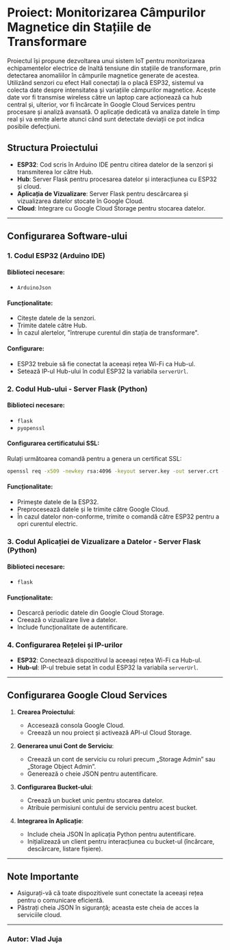 # Proiect: Monitorizarea Câmpurilor Magnetice din Stațiile de Transformare

Proiectul își propune dezvoltarea unui sistem IoT pentru monitorizarea echipamentelor electrice de înaltă tensiune din stațiile de transformare, prin detectarea anomaliilor în câmpurile magnetice generate de acestea. Utilizând senzori cu efect Hall conectați la o placă ESP32, sistemul va colecta date despre intensitatea și variațiile câmpurilor magnetice. Aceste date vor fi transmise wireless către un laptop care acționează ca hub central și, ulterior, vor fi încărcate în Google Cloud Services pentru procesare și analiză avansată. O aplicație dedicată va analiza datele în timp real și va emite alerte atunci când sunt detectate deviații ce pot indica posibile defecțiuni. 

## Structura Proiectului

- **ESP32**: Cod scris în Arduino IDE pentru citirea datelor de la senzori și transmiterea lor către Hub.
- **Hub**: Server Flask pentru procesarea datelor și interacțiunea cu ESP32 și cloud.
- **Aplicația de Vizualizare**: Server Flask pentru descărcarea și vizualizarea datelor stocate în Google Cloud.
- **Cloud**: Integrare cu Google Cloud Storage pentru stocarea datelor.

---

## Configurarea Software-ului

### 1. Codul ESP32 (Arduino IDE)

#### Biblioteci necesare:
- `ArduinoJson`

#### Funcționalitate:
- Citește datele de la senzori.
- Trimite datele către Hub.
- În cazul alertelor, "întrerupe curentul din stația de transformare".

#### Configurare:
- ESP32 trebuie să fie conectat la aceeași rețea Wi-Fi ca Hub-ul.
- Setează IP-ul Hub-ului în codul ESP32 la variabila `serverUrl`.

### 2. Codul Hub-ului - Server Flask (Python)

#### Biblioteci necesare:
- `flask`
- `pyopenssl`

#### Configurarea certificatului SSL:
Rulați următoarea comandă pentru a genera un certificat SSL:
```bash
openssl req -x509 -newkey rsa:4096 -keyout server.key -out server.crt -days 365
```

#### Funcționalitate:
- Primește datele de la ESP32.
- Preprocesează datele și le trimite către Google Cloud.
- În cazul datelor non-conforme, trimite o comandă către ESP32 pentru a opri curentul electric.

### 3. Codul Aplicației de Vizualizare a Datelor - Server Flask (Python)

#### Biblioteci necesare:
- `flask`

#### Funcționalitate:
- Descarcă periodic datele din Google Cloud Storage.
- Creează o vizualizare live a datelor.
- Include funcționalitate de autentificare.

### 4. Configurarea Rețelei și IP-urilor
- **ESP32**: Conectează dispozitivul la aceeași rețea Wi-Fi ca Hub-ul.
- **Hub-ul**: IP-ul trebuie setat în codul ESP32 la variabila `serverUrl`.

---

## Configurarea Google Cloud Services

1. **Crearea Proiectului**:
   - Accesează consola Google Cloud.
   - Creează un nou proiect și activează API-ul Cloud Storage.

2. **Generarea unui Cont de Serviciu**:
   - Creează un cont de serviciu cu roluri precum „Storage Admin” sau „Storage Object Admin”.
   - Generează o cheie JSON pentru autentificare.

3. **Configurarea Bucket-ului**:
   - Creează un bucket unic pentru stocarea datelor.
   - Atribuie permisiuni contului de serviciu pentru acest bucket.

4. **Integrarea în Aplicație**:
   - Include cheia JSON în aplicația Python pentru autentificare.
   - Inițializează un client pentru interacțiunea cu bucket-ul (încărcare, descărcare, listare fișiere).

---

## Note Importante
- Asigurați-vă că toate dispozitivele sunt conectate la aceeași rețea pentru o comunicare eficientă.
- Păstrați cheia JSON în siguranță; aceasta este cheia de acces la serviciile cloud.

---

### Autor: Vlad Juja
